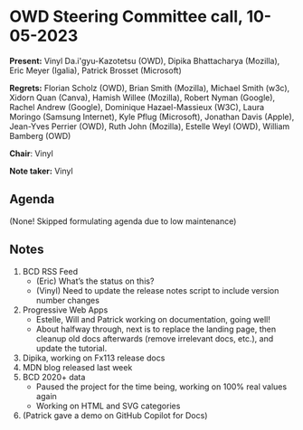 # OWD Steering Committee call, 10-05-2023

**Present:** Vinyl Da.i'gyu-Kazotetsu (OWD), Dipika Bhattacharya (Mozilla), Eric Meyer (Igalia), Patrick Brosset (Microsoft)

**Regrets:** Florian Scholz (OWD), Brian Smith (Mozilla), Michael Smith (w3c), Xidorn Quan (Canva), Hamish Willee (Mozilla), Robert Nyman (Google), Rachel Andrew (Google)​, Dominique Hazael-Massieux (W3C), Laura Moringo (Samsung Internet), Kyle Pflug (Microsoft), Jonathan Davis (Apple), Jean-Yves Perrier (OWD), Ruth John (Mozilla), Estelle Weyl (OWD), William Bamberg (OWD)

**Chair**: Vinyl

**Note taker:** Vinyl

## Agenda

(None! Skipped formulating agenda due to low maintenance)

## Notes

1. BCD RSS Feed
    - (Eric) What’s the status on this?
    - (Vinyl) Need to update the release notes script to include version number changes
2. Progressive Web Apps
    - Estelle, Will and Patrick working on documentation, going well!
    - About halfway through, next is to replace the landing page, then cleanup old docs afterwards (remove irrelevant docs, etc.), and update the tutorial.
3. Dipika, working on Fx113 release docs
4. MDN blog released last week
5. BCD 2020+ data
    - Paused the project for the time being, working on 100% real values again
    - Working on HTML and SVG categories
6. (Patrick gave a demo on GitHub Copilot for Docs)
